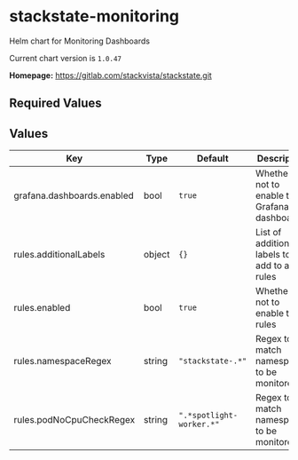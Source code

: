 # stackstate-monitoring

Helm chart for Monitoring Dashboards

Current chart version is `1.0.47`

**Homepage:** <https://gitlab.com/stackvista/stackstate.git>

## Required Values

## Values

| Key | Type | Default | Description |
|-----|------|---------|-------------|
| grafana.dashboards.enabled | bool | `true` | Whether or not to enable the Grafana dashboards |
| rules.additionalLabels | object | `{}` | List of additional labels to add to all rules |
| rules.enabled | bool | `true` | Whether or not to enable the rules |
| rules.namespaceRegex | string | `"stackstate-.*"` | Regex to match namespaces to be monitored |
| rules.podNoCpuCheckRegex | string | `".*spotlight-worker.*"` | Regex to match namespaces to be monitored |
